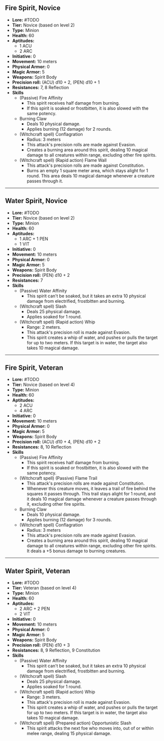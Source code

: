 ## Fire Spirit, Novice
+ **Lore:** #TODO 
+ **Tier:** Novice (based on level 2) 
+ **Type:** Minion
+ **Health:** 60
+ **Aptitudes:** 
	+ 1 ACU
	+ 2 ARC
+ **Initiative:** 0
+ **Movement:** 10 meters
+ **Physical Armor:** 0
+ **Magic Armor:** 5
+ **Weapons:** Spirit Body
+ **Precision roll:** (ACU) d10 + 2, (PEN) d10 + 1
+ **Resistances:** 7, 8 Reflection
+ **Skills**
	+ (Passive) Fire Affinity
		+ This spirit receives half damage from burning.
		+ If this spirit is soaked or frostbitten, it is also slowed with the same potency.
	+ Burning Claw
		+ Deals 10 physical damage.
		+ Applies burning (12 damage) for 2 rounds.
	+ (Witchcraft spell) Conflagration 
		+ Radius: 3 meters
		+ This attack's precision rolls are made against Evasion.
		+ Creates a burning area around this spirit, dealing 10 magical damage to all creatures within range, excluding other fire spirits.
	+ (Witchcraft spell) (Rapid action) Flame Wall
		+ This attack's precision rolls are made against Constitution.
		+ Burns an empty 1 square meter area, which stays alight for 1 round. This area deals 10 magical damage whenever a creature passes through it.

---
## Water Spirit, Novice
+ **Lore:** #TODO 
+ **Tier:** Novice (based on level 2) 
+ **Type:** Minion
+ **Health:** 60
+ **Aptitudes:** 
	+ 1 ARC + 1 PEN
	+ 1 VIT
+ **Initiative:** 0
+ **Movement:** 10 meters
+ **Physical Armor:** 0
+ **Magic Armor:** 5
+ **Weapons:** Spirit Body
+ **Precision roll:** (PEN) d10 + 2
+ **Resistances:** 7
+ **Skills**
	+ (Passive) Water Affinity
		+ This spirit can't be soaked, but it takes an extra 10 physical damage from electrified, frostbitten and burning.
	+ (Witchcraft spell) Slash
		+ Deals 25 physical damage.
		+ Applies soaked for 1 round.
	+ (Witchcraft spell) (Rapid action) Whip
		+ Range: 2 meters.
		+ This attack's precision roll is made against Evasion.
		+ This spirit creates a whip of water, and pushes or pulls the target for up to two meters. If this target is in water, the target also takes 10 magical damage.

---
## Fire Spirit, Veteran
+ **Lore:** #TODO 
+ **Tier:** Novice (based on level 4) 
+ **Type:** Minion
+ **Health:** 60
+ **Aptitudes:** 
	+ 2 ACU
	+ 4 ARC
+ **Initiative:** 0
+ **Movement:** 10 meters
+ **Physical Armor:** 0
+ **Magic Armor:** 5
+ **Weapons:** Spirit Body
+ **Precision roll:** (ACU) d10 + 4, (PEN) d10 + 2
+ **Resistances:** 8, 10 Reflection
+ **Skills**
	+ (Passive) Fire Affinity
		+ This spirit receives half damage from burning.
		+ If this spirit is soaked or frostbitten, it is also slowed with the same potency.
	+ (Witchcraft spell) (Passive) Flame Trail
		+ This attack's precision rolls are made against Constitution.
		+ Whenever this creature moves, it leaves a trail of fire behind the squares it passes through. This trail stays alight for 1 round, and it deals 10 magical damage whenever a creature passes through it, excluding other fire spirits.
	+ Burning Claw
		+ Deals 10 physical damage.
		+ Applies burning (12 damage) for 3 rounds.
	+ (Witchcraft spell) Conflagration 
		+ Radius: 3 meters
		+ This attack's precision rolls are made against Evasion.
		+ Creates a burning area around this spirit, dealing 10 magical damage to all creatures within range, excluding other fire spirits. It deals a +5 bonus damage to burning creatures.

---
## Water Spirit, Veteran
+ **Lore:** #TODO 
+ **Tier:** Veteran (based on level 4) 
+ **Type:** Minion
+ **Health:** 60
+ **Aptitudes:** 
	+ 2 ARC + 2 PEN
	+ 2 VIT
+ **Initiative:** 0
+ **Movement:** 10 meters
+ **Physical Armor:** 0
+ **Magic Armor:** 5
+ **Weapons:** Spirit Body
+ **Precision roll:** (PEN) d10 + 3
+ **Resistances:** 8, 9 Reflection, 9 Constitution
+ **Skills**
	+ (Passive) Water Affinity
		+ This spirit can't be soaked, but it takes an extra 10 physical damage from electrified, frostbitten and burning.
	+ (Witchcraft spell) Slash
		+ Deals 25 physical damage.
		+ Applies soaked for 1 round.
	+ (Witchcraft spell) (Rapid action) Whip
		+ Range: 3 meters.
		+ This attack's precision roll is made against Evasion.
		+ This spirit creates a whip of water, and pushes or pulls the target for up to two meters. If this target is in water, the target also takes 10 magical damage.
	+ (Witchcraft spell) (Prepared action) Opportunistic Slash
		+ This spirit attacks the next foe who moves into, out of or within melee range, dealing 15 physical damage.